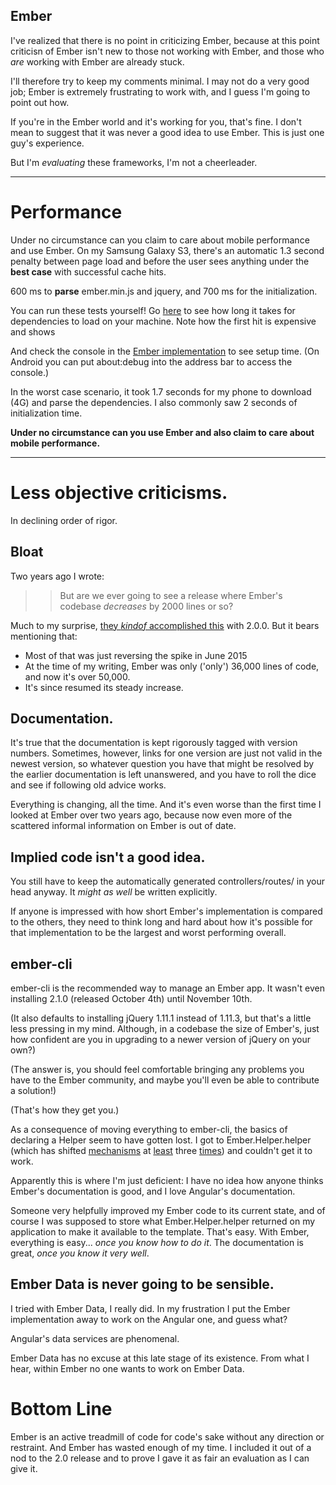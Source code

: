 ## Ember

I've realized that there is no point in criticizing Ember, because at this point criticisn of Ember isn't new to those not working with Ember, and those who _are_ working with Ember are already stuck.  

I'll therefore try to keep my comments minimal.  I may not do a very good job; Ember is extremely frustrating to work with, and I guess I'm going to point out how.  

If you're in the Ember world and it's working for you, that's fine.  I don't mean to suggest that it was never a good idea to use Ember.  This is just one guy's experience.  

But I'm _evaluating_ these frameworks, I'm not a cheerleader.  

---

# Performance

Under no circumstance can you claim to care about mobile performance and use Ember.  On my Samsung Galaxy S3, there's an automatic 1.3 second penalty between page load and before the user sees anything under the **best case** with successful cache hits. 

600 ms to **parse** ember.min.js and jquery, and 700 ms for the initialization.  

You can run these tests yourself!  Go [here](http://ember.threaditjs.com/depload.html) to see how long it takes for dependencies to load on your machine.  Note how the first hit is expensive and shows 

And check the console in the [Ember implementation](http://ember.threaditjs.com) to see setup time.  (On Android you can put about:debug into the address bar to access the console.)

In the worst case scenario, it took 1.7 seconds for my phone to download (4G) and parse the dependencies.  I also commonly saw 2 seconds of initialization time.  

**Under no circumstance can you use Ember and also claim to care about mobile performance.**

---

# Less objective criticisms.  

In declining order of rigor.  

## Bloat

Two years ago I wrote: 

>> But are we ever going to see a release where Ember's codebase _decreases_ by 2000 lines or so?  

Much to my surprise, [they _kindof_ accomplished this](http://iao.fi/ember-size/) with 2.0.0.  But it bears mentioning that:

* Most of that was just reversing the spike in June 2015
* At the time of my writing, Ember was only ('only') 36,000 lines of code, and now it's over 50,000.  
* It's since resumed its steady increase.  

## Documentation.  

It's true that the documentation is kept rigorously tagged with version numbers.  Sometimes, however, links for one version are just not valid in the newest version, so whatever question you have that might be resolved by the earlier documentation is left unanswered, and you have to roll the dice and see if following old advice works.  

Everything is changing, all the time.  And it's even worse than the first time I looked at Ember over two years ago, because now even more of the scattered informal information on Ember is out of date.  

## Implied code isn't a good idea.  

You still have to keep the automatically generated controllers/routes/ in your head anyway.  It _might as well_ be written explicitly.  

If anyone is impressed with how short Ember's implementation is compared to the others, they need to think long and hard about how it's possible for that implementation to be the largest and worst performing overall.  

## ember-cli

ember-cli is the recommended way to manage an Ember app.  It wasn't even installing 2.1.0 (released October 4th) until November 10th.  

(It also defaults to installing jQuery 1.11.1 instead of 1.11.3, but that's a little less pressing in my mind.  Although, in a codebase the size of Ember's, just how confident are you in upgrading to a newer version of jQuery on your own?)

(The answer is, you should feel comfortable bringing any problems you have to the Ember community, and maybe you'll even be able to contribute a solution!)

(That's how they get you.)  

As a consequence of moving everything to ember-cli, the basics of declaring a Helper seem to have gotten lost.  I got to Ember.Helper.helper (which has shifted [mechanisms](http://www.thegreatcodeadventure.com/writing-a-handlebars-helper-for-ember-js/) at [least](https://www.codehive.io/boards/lI27GF4) three [times](http://stackoverflow.com/questions/28624800/how-to-write-helpers-in-htmlbars)) and couldn't get it to work.  

Apparently this is where I'm just deficient: I have no idea how anyone thinks Ember's documentation is good, and I love Angular's documentation.  

Someone very helpfully improved my Ember code to its current state, and of course I was supposed to store what Ember.Helper.helper returned on my application to make it available to the template.  That's easy.  With Ember, everything is easy... _once you know how to do it_.  The documentation is great, _once you know it very well_.  

## Ember Data is never going to be sensible.

I tried with Ember Data, I really did.  In my frustration I put the Ember implementation away to work on the Angular one, and guess what?  

Angular's data services are phenomenal.  

Ember Data has no excuse at this late stage of its existence.  From what I hear, within Ember no one wants to work on Ember Data.  

# Bottom Line

Ember is an active treadmill of code for code's sake without any direction or restraint.  And Ember has wasted enough of my time.  I included it out of a nod to the 2.0 release and to prove I gave it as fair an evaluation as I can give it.  